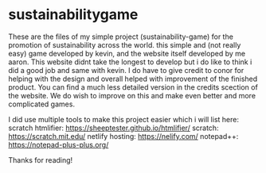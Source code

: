 # sustainabilitygame
These are the files of my simple project (sustainability-game)
for the promotion of sustainability across the world. this
simple and (not really easy) game developed by kevin, and the website
itself developed by me aaron. This website didnt take the longest to develop but
i do like to think i did a good job and same with kevin. I do have to give 
credit to conor for helping with the design and overall helped with improvement
of the finished product. You can find a much less detailed version in the credits 
scection of the website. 
We do wish to improve on this and make even better and more complicated games.

I did use multiple tools to make this project easier which i will list here:
scratch htmlifier: https://sheeptester.github.io/htmlifier/
scratch: https://scratch.mit.edu/
netlify hosting: https://nelify.com/
notepad++: https://notepad-plus-plus.org/

Thanks for reading!

